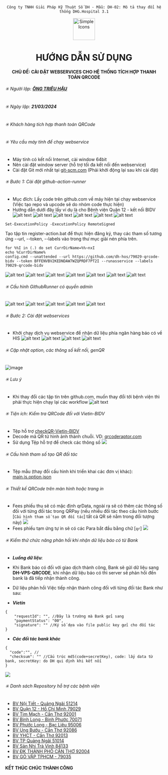 <div align="center">

`Công ty TNHH Giải Pháp Kỹ Thuật Số DH - Mẫu: DH-02: Mô tả thay đổi hệ thống DHG.Hospital 3.1`

</div>

<div align="center">
  <img src="https://raw.githubusercontent.com/dh-hos/dhg.hospitalprinter/main/Deploy_Tools/Logo.ico" alt="Simple Icons" width=70>
  <h1>HƯỚNG DẪN SỬ DỤNG</h1>  
</div>
<div align="center">

#### CHỦ ĐỀ: CÀI ĐẶT WEBSERVICES CHO HỆ THỐNG TÍCH HỢP THANH TOÁN QRCODE

</div>

###### :eight_spoked_asterisk: Người lập: [**ÔNG TRIỆU HẬU**](https://github.com/ongtrieuhau)

###### :eight_spoked_asterisk: Ngày lập: **21/03/2024**

###### :eight_spoked_asterisk: Khách hàng tích hợp thanh toán QRCode

###### :eight_spoked_asterisk: Yêu cầu máy tính để chạy webservice

- Máy tính có kết nối Internet, cài window 64bit
- Nên cài đặt window server (hỗ trợ tối đa kết nối đến webservice)
- Cài đặt Git mới nhất tại [git-scm.com](https://git-scm.com/downloads) (Phải khởi động lại sau khi cài đặt)

###### :eight_spoked_asterisk: Bước 1: Cài đặt github-action-runner

- Mục đích: Lấy code trên github.com về máy hiện tại chạy webservice (Việc tạo repo và upcode sẽ do nhóm code thực hiện)
- Hướng dẫn dưới đây lấy ví dụ là cho Bệnh viện Quận 12 - kết nối BIDV
  ![alt text](File-ho-tro/QRCode/action-runner/b1-chon-repo.png)
  ![alt text](File-ho-tro/QRCode/action-runner/b2-actions.png)
  ![alt text](File-ho-tro/QRCode/action-runner/b3-new-runner.png)
  ![alt text](File-ho-tro/QRCode/action-runner/b4-download-token.png)
  ![alt text](File-ho-tro/QRCode/action-runner/b5-giai-nen.png)
  ![alt text](File-ho-tro/QRCode/action-runner/b6-phan-quyen-script.png)

`Set-ExecutionPolicy -ExecutionPolicy RemoteSigned`

Tạo tập tin register-action.bat để thực hiện đăng ký, thay các tham số tương ứng
--url, --token, --labels vào trong thư mục giải nén phía trên.

```
for %%I in (.) do set CurrDirName=%%~nxI
echo %CurrDirName%
config.cmd --unattended --url https://github.com/dh-hos/79029-qrcode-bidv --token BFFENVBV2KEDNDAW7WZQPRDF7PT2I --runasservice --labels 79029-qrcode-bidv
```

![alt text](File-ho-tro/QRCode/action-runner/b7-chay-register.png)
![alt text](File-ho-tro/QRCode/action-runner/b8-dang-ky-thanh-cong.png)
![alt text](File-ho-tro/QRCode/action-runner/b9-tao-action.png)
![alt text](File-ho-tro/QRCode/action-runner/b10-copy-noi-dung.png)
![alt text](File-ho-tro/QRCode/action-runner/b11-them-yml.png)
![alt text](File-ho-tro/QRCode/action-runner/b13-run-action.png)
![alt text](File-ho-tro/QRCode/action-runner/b14-chay-thanh-cong.png)

###### :eight_spoked_asterisk: Cấu hình GithubRunner có quyền admin

![alt text](https://i.imgur.com/75zRpOE.png)
![alt text](https://i.imgur.com/YtlrddT.png)
![alt text](https://i.imgur.com/XHIkIRW.png)
![alt text](https://i.imgur.com/Yl3akQJ.png)
![alt text](https://i.imgur.com/ulNtHUU.png)

###### :eight_spoked_asterisk: Bước 2: Cài đặt webservices

- Khởi chạy dịch vụ webservice để nhận dữ liệu phía ngân hàng báo có về HIS
  ![alt text](File-ho-tro/QRCode/webservices/b0-cau-hinh-firewall.png)
  ![alt text](File-ho-tro/QRCode/webservices/b1-cai-webservice.png)
  ![alt text](File-ho-tro/QRCode/webservices/b2-start.png)
  ![alt text](File-ho-tro/QRCode/webservices/b3-cau-hinh-csdl.png)

###### :eight_spoked_asterisk: Cập nhật option, các thông số kết nối, genQR

![image](https://i.imgur.com/C7VD9jG.png)

###### :eight_spoked_asterisk: Lưu ý

- Khi thay đổi các tập tin trên github.com, muốn thay đổi tới bệnh viện thì phải thực hiện chạy lại các workflow
  ![alt text](File-ho-tro/QRCode/action-runner/b13-run-action.png)

###### :eight_spoked_asterisk: Tiện ích: Kiểm tra QRCode đối với Vietin-BIDV

- Tệp hỗ trợ [checkQR-Vietin-BIDV](File-ho-tro/QRCode/checkQR-Vietin-BIDV.xlsm)
- Decode mã QR từ hình ảnh thành chuỗi. VD: [qrcoderaptor.com](https://qrcoderaptor.com/)
- Sử dụng Tệp hỗ trợ để check các thông số ![](https://i.imgur.com/XLbrr5L.png)

###### :eight_spoked_asterisk: Cấu hình tham số tạo QR đối tác

- Tệp mẫu (thay đổi cấu hình khi triển khai các đơn vị khác): [main.js.option.json](File-ho-tro/QRCode/qrListener.js.option.json)

###### :eight_spoked_asterisk: Thiết kế QRCode trên màn hình hoặc trang in

- Fees phiếu thu sẽ có mặc định qrData, ngoài ra sẽ có thêm các thông số đối với từng đối tác trong QRPay (nếu nhiều đối tác theo cấu hình bước [`Cấu hình tham số tạo QR đối tác`] tất cả QR sẽ nằm trong đối tượng này) ![](https://i.imgur.com/CXGD7Sp.png)
- Fees phiếu tạm ứng tự in sẽ có các Para bắt đầu bằng chữ [`qr`] ![](https://i.imgur.com/CXGD7Sp.png)

###### :eight_spoked_asterisk: Kiểm thử chức năng phản hồi khi nhận dữ liệu báo có từ Bank

- **_Luồng dữ liệu_**:
- Khi Bank báo có đối với giao dịch thành công, Bank sẽ gửi dữ liệu sang **DH-VPS-QRCODE**, khi nhận dữ liệu báo có thì server sẽ phản hồi đến bank là đã tiếp nhận thành công.
- Dữ liệu phản hồi Việc tiếp nhận thành công đối với từng đối tác Bank như sau:

- **_Vietin_**

```
{
    "requestId": "", //Đây là trường mà Bank gửi sang
    "paymentStatus": "00",
    "signature": "" //Ký số dựa vào file public key gửi cho đối tác
}
```

- **_Các đối tác bank khác_**

```
{
  "code":"", //
  "checksum": "" //Cấu trúc md5(code+secretKey), code: lấy data từ bank, secretKey: do DH qui định khi kết nối
}
```

![](https://i.imgur.com/JC2KEm4.png)

###### :eight_spoked_asterisk: Danh sách Repository hỗ trợ các bệnh viện

- [BV Nội Tiết - Quảng Ngãi 51214](https://github.com/dh-hos/51214-qrcode-vietin)
- [BV Quận 12 - Hồ Chí Minh 79029](https://github.com/dh-hos/79029-qrcode-bidv)
- [BV Tim Mạch - Cần Thơ 92001](https://github.com/dh-hos/92001-qrcode-vietin)
- [BV Bình Long - Bình Phước 70071](https://github.com/dh-hos/70071-qrcode-agribank)
- [BV Phước Long - Bạc Liêu 95006](https://github.com/dh-hos/95006-qrcode-vietin)
- [BV Ung Bướu - Cần Thơ 92086](https://github.com/dh-hos/92086-qrcode-sacombank)
- [BV YHCT - Cần Thơ 92013](https://github.com/dh-hos/92013-qrcode-hdbank)
- [BV TP Quảng Ngãi 51014](https://github.com/dh-hos/51014-qrcode-vietin)
- [BV Sản Nhi Trà Vinh 84133](https://github.com/dh-hos/84133-qrcode-vietin)
- [BV ĐK THÀNH PHỐ CẦN THƠ 92004](https://github.com/dh-hos/92004-qrcode-vietin)
- [BV GÒ VẤP TPHCM - 79035](https://github.com/dh-hos/79035-qrcode)

#### KẾT THÚC CHÚC THÀNH CÔNG
